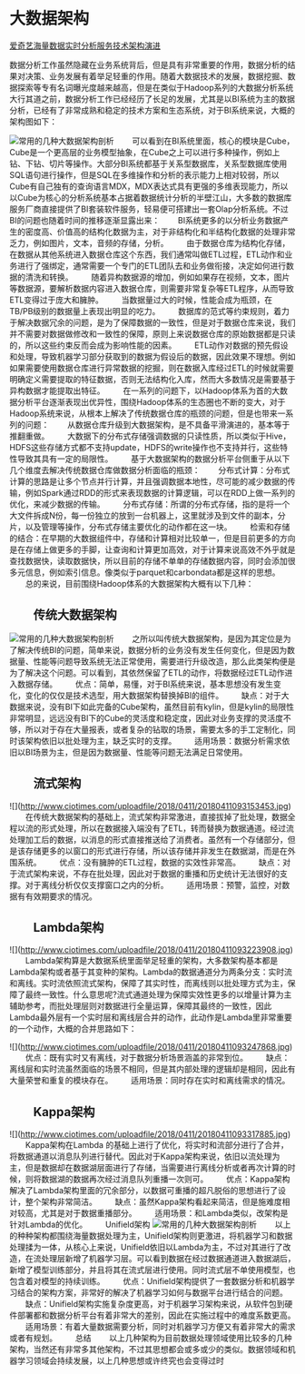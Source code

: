 #   大数据架构

[爱奇艺海量数据实时分析服务技术架构演进](https://mp.weixin.qq.com/s/D6x30fNH3UVXbPLm7aGO1w)

数据分析工作虽然隐藏在业务系统背后，但是具有非常重要的作用，数据分析的结果对决策、业务发展有着举足轻重的作用。随着大数据技术的发展，数据挖掘、数据探索等专有名词曝光度越来越高，但是在类似于Hadoop系列的大数据分析系统大行其道之前，数据分析工作已经经历了长足的发展，尤其是以BI系统为主的数据分析，已经有了非常成熟和稳定的技术方案和生态系统，对于BI系统来说，大概的架构图如下：

![常用的几种大数据架构剖析](http://www.cda.cn/uploadfile/image/20180416/20180416064030_88162.png)
　　可以看到在BI系统里面，核心的模块是Cube，Cube是一个更高层的业务模型抽象，在Cube之上可以进行多种操作，例如上钻、下钻、切片等操作。大部分BI系统都基于关系型数据库，关系型数据库使用SQL语句进行操作，但是SQL在多维操作和分析的表示能力上相对较弱，所以Cube有自己独有的查询语言MDX，MDX表达式具有更强的多维表现能力，所以以Cube为核心的分析系统基本占据着数据统计分析的半壁江山，大多数的数据库服务厂商直接提供了BI套装软件服务，轻易便可搭建出一套Olap分析系统。不过BI的问题也随着时间的推移逐渐显露出来：
　　BI系统更多的以分析业务数据产生的密度高、价值高的结构化数据为主，对于非结构化和半结构化数据的处理非常乏力，例如图片，文本，音频的存储，分析。
　　由于数据仓库为结构化存储，在数据从其他系统进入数据仓库这个东西，我们通常叫做ETL过程，ETL动作和业务进行了强绑定，通常需要一个专门的ETL团队去和业务做衔接，决定如何进行数据的清洗和转换。
　　随着异构数据源的增加，例如如果存在视频，文本，图片等数据源，要解析数据内容进入数据仓库，则需要非常复杂等ETL程序，从而导致ETL变得过于庞大和臃肿。
　　当数据量过大的时候，性能会成为瓶颈，在TB/PB级别的数据量上表现出明显的吃力。
　　数据库的范式等约束规则，着力于解决数据冗余的问题，是为了保障数据的一致性，但是对于数据仓库来说，我们并不需要对数据做修改和一致性的保障，原则上来说数据仓库的原始数据都是只读的，所以这些约束反而会成为影响性能的因素。
　　ETL动作对数据的预先假设和处理，导致机器学习部分获取到的数据为假设后的数据，因此效果不理想。例如如果需要使用数据仓库进行异常数据的挖掘，则在数据入库经过ETL的时候就需要明确定义需要提取的特征数据，否则无法结构化入库，然而大多数情况是需要基于异构数据才能提取出特征。
　　在一系列的问题下，以Hadoop体系为首的大数据分析平台逐渐表现出优异性，围绕Hadoop体系的生态圈也不断的变大，对于Hadoop系统来说，从根本上解决了传统数据仓库的瓶颈的问题，但是也带来一系列的问题：
　　从数据仓库升级到大数据架构，是不具备平滑演进的，基本等于推翻重做。
　　大数据下的分布式存储强调数据的只读性质，所以类似于Hive，HDFS这些存储方式都不支持update，HDFS的write操作也不支持并行，这些特性导致其具有一定的局限性。
　　基于大数据架构的数据分析平台侧重于从以下几个维度去解决传统数据仓库做数据分析面临的瓶颈：
　　分布式计算：分布式计算的思路是让多个节点并行计算，并且强调数据本地性，尽可能的减少数据的传输，例如Spark通过RDD的形式来表现数据的计算逻辑，可以在RDD上做一系列的优化，来减少数据的传输。
　　分布式存储：所谓的分布式存储，指的是将一个大文件拆成N份，每一份独立的放到一台机器上，这里就涉及到文件的副本，分片，以及管理等操作，分布式存储主要优化的动作都在这一块。
　　检索和存储的结合：在早期的大数据组件中，存储和计算相对比较单一，但是目前更多的方向是在存储上做更多的手脚，让查询和计算更加高效，对于计算来说高效不外乎就是查找数据快，读取数据快，所以目前的存储不单单的存储数据内容，同时会添加很多元信息，例如索引信息。像类似于parquet和carbondata都是这样的思想。
　　总的来说，目前围绕Hadoop体系的大数据架构大概有以下几种：

## 　　传统大数据架构

![常用的几种大数据架构剖析](http://www.cda.cn/uploadfile/image/20180416/20180416064038_63777.png)
　　之所以叫传统大数据架构，是因为其定位是为了解决传统BI的问题，简单来说，数据分析的业务没有发生任何变化，但是因为数据量、性能等问题导致系统无法正常使用，需要进行升级改造，那么此类架构便是为了解决这个问题。可以看到，其依然保留了ETL的动作，将数据经过ETL动作进入数据存储。
　　优点：简单，易懂，对于BI系统来说，基本思想没有发生变化，变化的仅仅是技术选型，用大数据架构替换掉BI的组件。
　　缺点：对于大数据来说，没有BI下如此完备的Cube架构，虽然目前有kylin，但是kylin的局限性非常明显，远远没有BI下的Cube的灵活度和稳定度，因此对业务支撑的灵活度不够，所以对于存在大量报表，或者复杂的钻取的场景，需要太多的手工定制化，同时该架构依旧以批处理为主，缺乏实时的支撑。
　　适用场景：数据分析需求依旧以BI场景为主，但是因为数据量、性能等问题无法满足日常使用。

## 　　流式架构

![\](http://www.ciotimes.com/uploadfile/2018/0411/20180411093153453.jpg)
　　在传统大数据架构的基础上，流式架构非常激进，直接拔掉了批处理，数据全程以流的形式处理，所以在数据接入端没有了ETL，转而替换为数据通道。经过流处理加工后的数据，以消息的形式直接推送给了消费者。虽然有一个存储部分，但是该存储更多的以窗口的形式进行存储，所以该存储并非发生在数据湖，而是在外围系统。
　　优点：没有臃肿的ETL过程，数据的实效性非常高。
　　缺点：对于流式架构来说，不存在批处理，因此对于数据的重播和历史统计无法很好的支撑。对于离线分析仅仅支撑窗口之内的分析。
　　适用场景：预警，监控，对数据有有效期要求的情况。

## 　　Lambda架构

![\](http://www.ciotimes.com/uploadfile/2018/0411/20180411093223908.jpg)
　　Lambda架构算是大数据系统里面举足轻重的架构，大多数架构基本都是Lambda架构或者基于其变种的架构。Lambda的数据通道分为两条分支：实时流和离线。实时流依照流式架构，保障了其实时性，而离线则以批处理方式为主，保障了最终一致性。什么意思呢?流式通道处理为保障实效性更多的以增量计算为主辅助参考，而批处理层则对数据进行全量运算，保障其最终的一致性，因此Lambda最外层有一个实时层和离线层合并的动作，此动作是Lambda里非常重要的一个动作，大概的合并思路如下：

![\](http://www.ciotimes.com/uploadfile/2018/0411/20180411093247868.jpg)
　　优点：既有实时又有离线，对于数据分析场景涵盖的非常到位。
　　缺点：离线层和实时流虽然面临的场景不相同，但是其内部处理的逻辑却是相同，因此有大量荣誉和重复的模块存在。
　　适用场景：同时存在实时和离线需求的情况。

## 　　Kappa架构

![\](http://www.ciotimes.com/uploadfile/2018/0411/20180411093317885.jpg)
　　Kappa架构在Lambda 的基础上进行了优化，将实时和流部分进行了合并，将数据通道以消息队列进行替代。因此对于Kappa架构来说，依旧以流处理为主，但是数据却在数据湖层面进行了存储，当需要进行离线分析或者再次计算的时候，则将数据湖的数据再次经过消息队列重播一次则可。
　　优点：Kappa架构解决了Lambda架构里面的冗余部分，以数据可重播的超凡脱俗的思想进行了设计，整个架构非常简洁。
　　缺点：虽然Kappa架构看起来简洁，但是施难度相对较高，尤其是对于数据重播部分。
　　适用场景：和Lambda类似，改架构是针对Lambda的优化。
　　Unifield架构
![常用的几种大数据架构剖析](http://www.cda.cn/uploadfile/image/20180416/20180416064056_85049.png)
　　以上的种种架构都围绕海量数据处理为主，Unifield架构则更激进，将机器学习和数据处理揉为一体，从核心上来说，Unifield依旧以Lambda为主，不过对其进行了改造，在流处理层新增了机器学习层。可以看到数据在经过数据通道进入数据湖后，新增了模型训练部分，并且将其在流式层进行使用。同时流式层不单使用模型，也包含着对模型的持续训练。
　　优点：Unifield架构提供了一套数据分析和机器学习结合的架构方案，非常好的解决了机器学习如何与数据平台进行结合的问题。
　　缺点：Unifield架构实施复杂度更高，对于机器学习架构来说，从软件包到硬件部署都和数据分析平台有着非常大的差别，因此在实施过程中的难度系数更高。
　　适用场景：有着大量数据需要分析，同时对机器学习方便又有着非常大的需求或者有规划。
　　总结
　　以上几种架构为目前数据处理领域使用比较多的几种架构，当然还有非常多其他架构，不过其思想都会或多或少的类似。数据领域和机器学习领域会持续发展，以上几种思想或许终究也会变得过时  